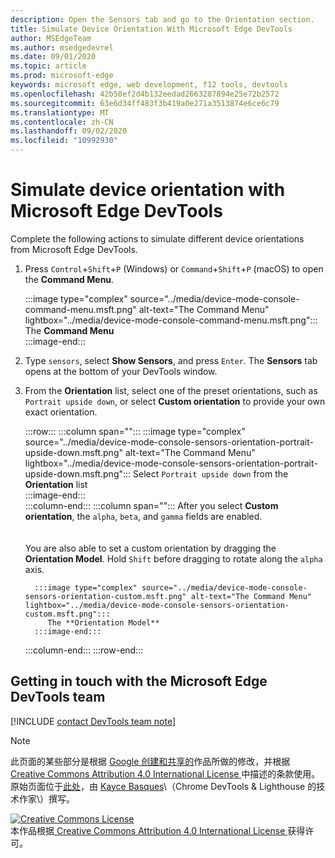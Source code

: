 ```yaml
---
description: Open the Sensors tab and go to the Orientation section.
title: Simulate Device Orientation With Microsoft Edge DevTools
author: MSEdgeTeam
ms.author: msedgedevrel
ms.date: 09/01/2020
ms.topic: article
ms.prod: microsoft-edge
keywords: microsoft edge, web development, f12 tools, devtools
ms.openlocfilehash: 42b58ef2d4b132eedad2663287894e25e72b2572
ms.sourcegitcommit: 63e6d34ff483f3b419a0e271a3513874e6ce6c79
ms.translationtype: MT
ms.contentlocale: zh-CN
ms.lasthandoff: 09/02/2020
ms.locfileid: "10992930"
---
```

<!-- Copyright Kayce Basques 

   Licensed under the Apache License, Version 2.0 (the "License");
   you may not use this file except in compliance with the License.
   You may obtain a copy of the License at

       https://www.apache.org/licenses/LICENSE-2.0

   Unless required by applicable law or agreed to in writing, software
   distributed under the License is distributed on an "AS IS" BASIS,
   WITHOUT WARRANTIES OR CONDITIONS OF ANY KIND, either express or implied.
   See the License for the specific language governing permissions and
   limitations under the License.  -->

# Simulate device orientation with Microsoft Edge DevTools  

Complete the following actions to simulate different device orientations from Microsoft Edge DevTools.  

<!--todo: update device orientation section when available -->  

1.  Press `Control`+`Shift`+`P` \(Windows\) or `Command`+`Shift`+`P` \(macOS\) to open the **Command Menu**.  
    
    :::image type="complex" source="../media/device-mode-console-command-menu.msft.png" alt-text="The Command Menu" lightbox="../media/device-mode-console-command-menu.msft.png":::
       The **Command Menu**  
    :::image-end:::  
    
1.  Type `sensors`, select **Show Sensors**, and press `Enter`.  The **Sensors** tab opens at the bottom of your DevTools window.  
1.  From the **Orientation** list, select one of the preset orientations, such as `Portrait upside down`, or select **Custom orientation** to provide your own exact orientation.  
    
    :::row:::
       :::column span="":::
          :::image type="complex" source="../media/device-mode-console-sensors-orientation-portrait-upside-down.msft.png" alt-text="The Command Menu" lightbox="../media/device-mode-console-sensors-orientation-portrait-upside-down.msft.png":::
             Select `Portrait upside down` from the **Orientation** list  
          :::image-end:::  
       :::column-end:::
       :::column span="":::
          After you select **Custom orientation**, the `alpha`, `beta`, and `gamma` fields are enabled.  
          <!--See [Alpha][alpha], [Beta][beta], and [Gamma][gamma] to understand how each axis works.  -->  
          <!--todo: update links to alpha, beta, and gamma section when available -->  
          You are also able to set a custom orientation by dragging the **Orientation Model**.  Hold `Shift` before dragging to rotate along the `alpha` axis.  
          
          :::image type="complex" source="../media/device-mode-console-sensors-orientation-custom.msft.png" alt-text="The Command Menu" lightbox="../media/device-mode-console-sensors-orientation-custom.msft.png":::
             The **Orientation Model**  
          :::image-end:::  
       :::column-end:::
    :::row-end:::
    
## Getting in touch with the Microsoft Edge DevTools team  

[!INCLUDE [contact DevTools team note](../includes/contact-devtools-team-note.md)]  

<!-- links -->  

<!--[WebFundamentasNativeHardwareDeviceOrientationIndex]: /web/fundamentals/native-hardware/device-orientation/index "Device Orientation & Motion"  -->  
<!--[WebFundamentasNativeHardwareDeviceOrientationIndexAlpha]: /web/fundamentals/native-hardware/device-orientation/index#alpha "Alpha - Device Orientation & Motion"  -->  
<!--[WebFundamentasNativeHardwareDeviceOrientationIndexBeta]: /web/fundamentals/native-hardware/device-orientation/index#beta "Beta - Device Orientation & Motion"  -->  
<!--[WebFundamentasNativeHardwareDeviceOrientationIndexGamma]: /web/fundamentals/native-hardware/device-orientation/index#gamma "Gamma - Device Orientation & Motion"  -->  

> [!NOTE]
> 此页面的某些部分是根据 [Google 创建和共享的][GoogleSitePolicies]作品所做的修改，并根据[ Creative Commons Attribution 4.0 International License ][CCA4IL]中描述的条款使用。  
> 原始页面位于[此处](https://developers.google.com/web/tools/chrome-devtools/device-mode/orientation)，由 [Kayce Basques][KayceBasques]\（Chrome DevTools \& Lighthouse 的技术作家\）撰写。  

[![Creative Commons License][CCby4Image]][CCA4IL]  
本作品根据[ Creative Commons Attribution 4.0 International License ][CCA4IL]获得许可。  

[CCA4IL]: https://creativecommons.org/licenses/by/4.0  
[CCby4Image]: https://i.creativecommons.org/l/by/4.0/88x31.png  
[GoogleSitePolicies]: https://developers.google.com/terms/site-policies  
[KayceBasques]: https://developers.google.com/web/resources/contributors/kaycebasques  
